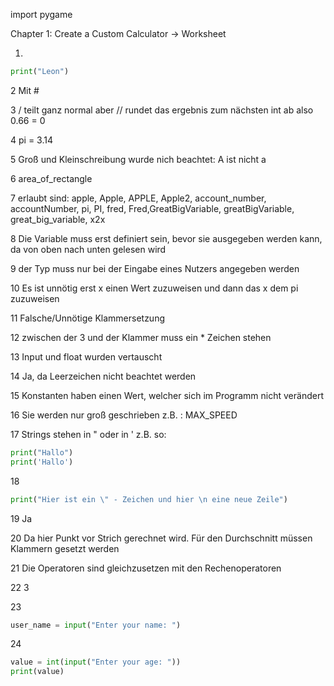 import pygame

Chapter 1: Create a Custom Calculator -> Worksheet

1.
````python
print("Leon")
````
2
Mit #

3
 / teilt ganz normal aber // rundet das ergebnis zum nächsten int ab also 0.66 = 0

4
pi = 3.14

5
Groß und Kleinschreibung wurde nich beachtet: A ist nicht a

6
area_of_rectangle

7
erlaubt sind: apple, Apple, APPLE, Apple2, account_number, accountNumber, pi, PI, fred, Fred,GreatBigVariable, greatBigVariable, great_big_variable, x2x

8
Die Variable muss erst definiert sein, bevor sie ausgegeben werden kann, da von oben nach unten gelesen wird

9
der Typ muss nur bei der Eingabe eines Nutzers angegeben werden

10
Es ist unnötig erst x einen Wert zuzuweisen und dann das x dem pi zuzuweisen 

11
Falsche/Unnötige Klammersetzung

12
zwischen der 3 und der Klammer muss ein * Zeichen stehen

13
Input und float wurden vertauscht

14
Ja, da Leerzeichen nicht beachtet werden

15
Konstanten haben einen Wert, welcher sich im Programm nicht verändert

16
Sie werden nur groß geschrieben z.B. : MAX_SPEED

17
Strings stehen in " oder in ' z.B. so:
````python
print("Hallo")
print('Hallo')
````
18
````python
print("Hier ist ein \" - Zeichen und hier \n eine neue Zeile")
````
19
Ja

20
Da hier Punkt vor Strich gerechnet wird. Für den Durchschnitt müssen Klammern gesetzt werden

21
Die Operatoren sind gleichzusetzen mit den Rechenoperatoren

22
3

23
````python
user_name = input("Enter your name: ")
````
24
````python
value = int(input("Enter your age: "))
print(value)
````     
                  
